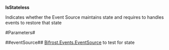**IsStateless**

Indicates whether the Event Source maintains state and requires to handles events to restore that state

#Parameters#


##eventSource##
[Bifrost.Events.EventSource](Bifrost.Events.EventSource) to test for state
